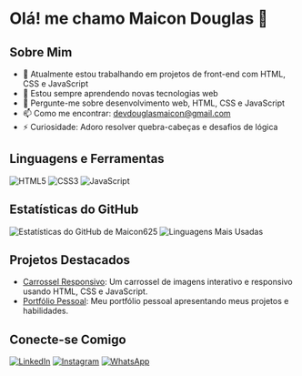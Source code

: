 # Olá! me chamo Maicon Douglas 👋

## Sobre Mim
- 🔭 Atualmente estou trabalhando em projetos de front-end com HTML, CSS e JavaScript
- 🌱 Estou sempre aprendendo novas tecnologias web
- 💬 Pergunte-me sobre desenvolvimento web, HTML, CSS e JavaScript
- 📫 Como me encontrar: devdouglasmaicon@gmail.com
- ⚡ Curiosidade: Adoro resolver quebra-cabeças e desafios de lógica

## Linguagens e Ferramentas
![HTML5](https://img.shields.io/badge/-HTML5-E34F26?style=flat&logo=html5&logoColor=white)
![CSS3](https://img.shields.io/badge/-CSS3-1572B6?style=flat&logo=css3&logoColor=white)
![JavaScript](https://img.shields.io/badge/-JavaScript-F7DF1E?style=flat&logo=javascript&logoColor=black)

## Estatísticas do GitHub
![Estatísticas do GitHub de Maicon625](https://github-readme-stats.vercel.app/api?username=Maicon625&show_icons=true&theme=radical)
![Linguagens Mais Usadas](https://github-readme-stats.vercel.app/api/top-langs/?username=Maicon625&layout=compact&theme=radical)

## Projetos Destacados
- [Carrossel Responsivo](https://github.com/Maicon625/carrossel-responsivo): Um carrossel de imagens interativo e responsivo usando HTML, CSS e JavaScript.
- [Portfólio Pessoal](https://github.com/Maicon625/portfolio): Meu portfólio pessoal apresentando meus projetos e habilidades.

## Conecte-se Comigo
[![LinkedIn](https://img.shields.io/badge/-LinkedIn-0077B5?style=flat&logo=linkedin&logoColor=white)](https://www.linkedin.com/in/Maicon625)
[![Instagram](https://img.shields.io/badge/-Instagram-E4405F?style=flat&logo=instagram&logoColor=white)](https://www.instagram.com/Maicon625)
[![WhatsApp](https://img.shields.io/badge/-WhatsApp-25D366?style=flat&logo=whatsapp&logoColor=white)](https://wa.me/5561991428562)

